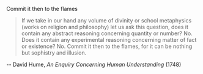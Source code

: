 
Commit it then to the flames

>   If we take in our hand any volume of divinity or school metaphysics
>   (works on religion and philosophy) let us ask this question,
>   does it contain any abstract reasoning concerning quantity or number?
>   No. Does it contain any experimental reasoning concerning matter of
>   fact or existence? No. Commit it then to the flames,
>   for it can be nothing but sophistry and illusion.

 -- David Hume, *An Enquiry Concerning Human Understanding* (1748)

